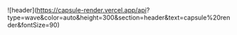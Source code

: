 ![header](https://capsule-render.vercel.app/api?
          type=wave&color=auto&height=300&section=header&text=capsule%20render&fontSize=90)
